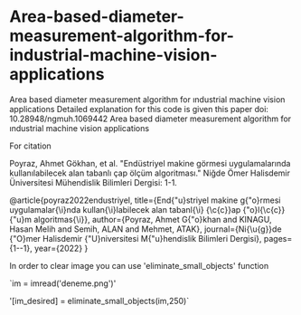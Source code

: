# Area-based-diameter-measurement-algorithm-for-industrial-machine-vision-applications
Area based diameter measurement algorithm for ındustrial machine vision applications
Detailed explanation for this code is given this paper doi: 10.28948/ngmuh.1069442 
Area based diameter measurement algorithm for ındustrial machine vision applications

For citation

Poyraz, Ahmet Gökhan, et al. "Endüstriyel makine görmesi uygulamalarında kullanılabilecek alan tabanlı çap ölçüm algoritması." Niğde Ömer Halisdemir Üniversitesi Mühendislik Bilimleri Dergisi: 1-1.

@article{poyraz2022endustriyel,
  title={End{\"u}striyel makine g{\"o}rmesi uygulamalar{\i}nda kullan{\i}labilecek alan tabanl{\i} {\c{c}}ap {\"o}l{\c{c}}{\"u}m algoritmas{\i}},
  author={Poyraz, Ahmet G{\"o}khan and KINAGU, Hasan Melih and Semih, ALAN and Mehmet, ATAK},
  journal={Ni{\u{g}}de {\"O}mer Halisdemir {\"U}niversitesi M{\"u}hendislik Bilimleri Dergisi},
  pages={1--1},
  year={2022}
}

In order to clear image you can use 'eliminate_small_objects' function

`im = imread('deneme.png')'

'[im_desired] = eliminate_small_objects(im,250)`
